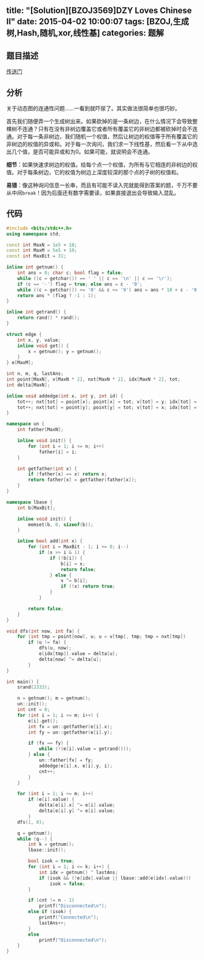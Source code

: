 title: "[Solution][BZOJ3569]DZY Loves Chinese II"
date: 2015-04-02 10:00:07
tags: [BZOJ,生成树,Hash,随机,xor,线性基]
categories: 题解
---
## 题目描述
[传送门](http://www.lydsy.com/JudgeOnline/problem.php?id=3569)

## 分析
关于动态图的连通性问题……一看到就吓尿了。其实做法很简单也很巧妙。

首先我们随便弄一个生成树出来。如果砍掉的是一条树边，在什么情况下会导致整棵树不连通？只有在没有非树边覆盖它或者所有覆盖它的非树边都被砍掉时会不连通。对于每一条非树边，我们随机一个权值，然后让树边的权值等于所有覆盖它的非树边的权值的异或和。对于每一次询问，我们求一下线性基，然后看一下从中选出几个值，是否可能异或和为$0$。如果可能，就说明会不连通。

**细节**：如果快速求树边的权值。给每个点一个权值，为所有与它相连的非树边的权值。对于每条树边，它的权值为树边上深度较深的那个点的子树的权值和。

**易错**：像这种询问信息一长串，而且有可能不读入完就能得到答案的题，千万不要从中间`break`！因为后面还有数字需要读，如果直接退出会导致输入混乱。

<!--more-->
## 代码
```c++
#include <bits/stdc++.h>
using namespace std;

const int MaxN = 1e5 + 10;
const int MaxM = 5e5 + 10;
const int MaxBit = 31;

inline int getnum() {
    int ans = 0; char c; bool flag = false;
    while ((c = getchar()) == ' ' || c == '\n' || c == '\r');
    if (c == '-') flag = true; else ans = c - '0';
    while ((c = getchar()) >= '0' && c <= '9') ans = ans * 10 + c - '0';
    return ans * (flag ? -1 : 1);
}

inline int getrand() {
    return rand() * rand();
}

struct edge {
    int x, y, value;
    inline void get() {
        x = getnum(); y = getnum();
    }
} e[MaxM];

int n, m, q, lastAns;
int point[MaxN], v[MaxN * 2], nxt[MaxN * 2], idx[MaxN * 2], tot;
int delta[MaxN];

inline void addedge(int x, int y, int id) {
    tot++; nxt[tot] = point[x]; point[x] = tot; v[tot] = y; idx[tot] = id;
    tot++; nxt[tot] = point[y]; point[y] = tot; v[tot] = x; idx[tot] = id;
}

namespace un {
    int father[MaxN];

    inline void init() {
        for (int i = 1; i <= n; i++)
            father[i] = i;
    }

    int getfather(int x) {
        if (father[x] == x) return x;
        return father[x] = getfather(father[x]);
    }
}

namespace lbase {
    int b[MaxBit];

    inline void init() {
        memset(b, 0, sizeof(b));
    }

    inline bool add(int x) {
        for (int i = MaxBit - 1; i >= 0; i--)
            if (x >> i & 1) {
                if (!b[i]) {
                    b[i] = x;
                    return false;
                } else {
                    x ^= b[i];
                    if (!x) return true;
                }
            }

        return false;
    }
}

void dfs(int now, int fa) {
    for (int tmp = point[now], u; u = v[tmp], tmp; tmp = nxt[tmp])
        if (u != fa) {
            dfs(u, now);
            e[idx[tmp]].value = delta[u];
            delta[now] ^= delta[u];
        }
}

int main() {
    srand(2333);

    n = getnum(); m = getnum();
    un::init();
    int cnt = 0;
    for (int i = 1; i <= m; i++) {
        e[i].get();
        int fx = un::getfather(e[i].x);
        int fy = un::getfather(e[i].y);

        if (fx == fy) {
            while (!(e[i].value = getrand()));
        } else {
            un::father[fx] = fy;
            addedge(e[i].x, e[i].y, i);
            cnt++;
        }
    }

    for (int i = 1; i <= m; i++)
        if (e[i].value) {
            delta[e[i].x] ^= e[i].value;
            delta[e[i].y] ^= e[i].value;
        }
    dfs(1, 0);

    q = getnum();
    while (q--) {
        int k = getnum();
        lbase::init();

        bool isok = true;
        for (int i = 1; i <= k; i++) {
            int idx = getnum() ^ lastAns;
            if (isok && (!e[idx].value || lbase::add(e[idx].value)))
                isok = false;
        }

        if (cnt != n - 1)
            printf("Disconnected\n");
        else if (isok) {
            printf("Connected\n");
            lastAns++;
        }
        else
            printf("Disconnected\n");
    }
}
```
